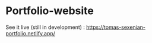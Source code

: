 # Portfolio-website
See it live (still in development) : https://tomas-sexenian-portfolio.netlify.app/
